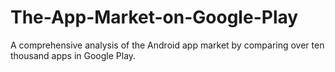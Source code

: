 # The-App-Market-on-Google-Play
A comprehensive analysis of the Android app market by comparing over ten thousand apps in Google Play.
